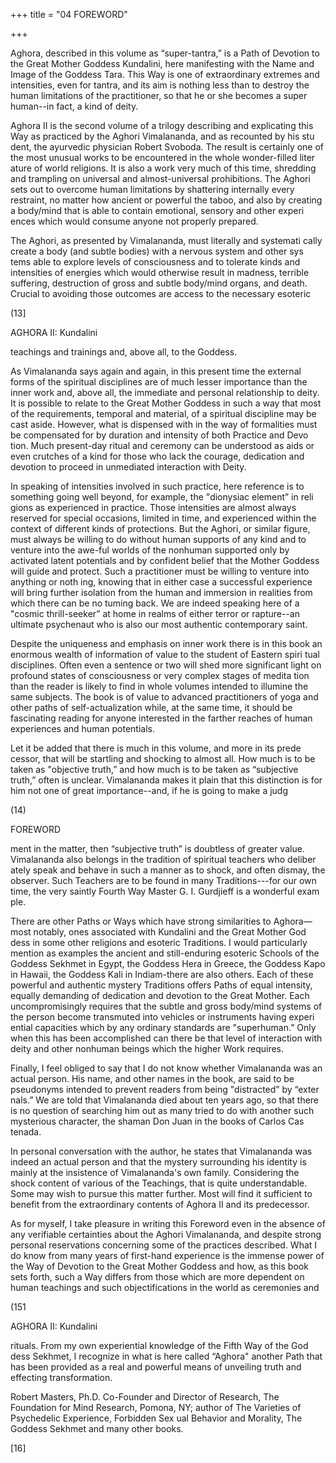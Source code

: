 +++
title = "04 FOREWORD"

+++

Aghora, described in this volume as “super-tantra,” is a Path of Devotion to the Great Mother Goddess Kundalini, here manifesting with the Name and Image of the Goddess Tara. This Way is one of extraordinary extremes and intensities, even for tantra, and its aim is nothing less than to destroy the human limitations of the practitioner, so that he or she becomes a super human--in fact, a kind of deity. 

Aghora II is the second volume of a trilogy describing and explicating this Way as practiced by the Aghori Vimalananda, and as recounted by his stu dent, the ayurvedic physician Robert Svoboda. The result is certainly one of the most unusual works to be encountered in the whole wonder-filled liter ature of world religions. It is also a work very much of this time, shredding and trampling on universal and almost-universal prohibitions. The Aghori sets out to overcome human limitations by shattering internally every restraint, no matter how ancient or powerful the taboo, and also by creating a body/mind that is able to contain emotional, sensory and other experi ences which would consume anyone not properly prepared. 

The Aghori, as presented by Vimalananda, must literally and systemati cally create a body (and subtle bodies) with a nervous system and other sys tems able to explore levels of consciousness and to tolerate kinds and intensities of energies which would otherwise result in madness, terrible suffering, destruction of gross and subtle body/mind organs, and death. Crucial to avoiding those outcomes are access to the necessary esoteric 

(13] 

AGHORA II: Kundalini 

teachings and trainings and, above all, to the Goddess. 

As Vimalananda says again and again, in this present time the external forms of the spiritual disciplines are of much lesser importance than the inner work and, above all, the immediate and personal relationship to deity. It is possible to relate to the Great Mother Goddess in such a way that most of the requirements, temporal and material, of a spiritual discipline may be cast aside. However, what is dispensed with in the way of formalities must be compensated for by duration and intensity of both Practice and Devo tion. Much present-day ritual and ceremony can be understood as aids or even crutches of a kind for those who lack the courage, dedication and devotion to proceed in unmediated interaction with Deity. 

In speaking of intensities involved in such practice, here reference is to something going well beyond, for example, the "dionysiac element” in reli gions as experienced in practice. Those intensities are almost always reserved for special occasions, limited in time, and experienced within the context of different kinds of protections. But the Aghori, or similar figure, must always be willing to do without human supports of any kind and to venture into the awe-ful worlds of the nonhuman supported only by activated latent potentials and by confident belief that the Mother Goddess will guide and protect. Such a practitioner must be willing to venture into anything or noth ing, knowing that in either case a successful experience will bring further isolation from the human and immersion in realities from which there can be no tuming back. We are indeed speaking here of a "cosmic thrill-seeker” at home in realms of either terror or rapture--an ultimate psychenaut who is also our most authentic contemporary saint. 

Despite the uniqueness and emphasis on inner work there is in this book an enormous wealth of information of value to the student of Eastern spiri tual disciplines. Often even a sentence or two will shed more significant light on profound states of consciousness or very complex stages of medita tion than the reader is likely to find in whole volumes intended to illumine the same subjects. The book is of value to advanced practitioners of yoga and other paths of self-actualization while, at the same time, it should be fascinating reading for anyone interested in the farther reaches of human experiences and human potentials. 

Let it be added that there is much in this volume, and more in its prede cessor, that will be startling and shocking to almost all. How much is to be taken as "objective truth,” and how much is to be taken as “subjective truth,” often is unclear. Vimalananda makes it plain that this distinction is for him not one of great importance--and, if he is going to make a judg 

(14) 

FOREWORD 

ment in the matter, then “subjective truth” is doubtless of greater value. Vimalananda also belongs in the tradition of spiritual teachers who deliber ately speak and behave in such a manner as to shock, and often dismay, the observer. Such Teachers are to be found in many Traditions---for our own time, the very saintly Fourth Way Master G. I. Gurdjieff is a wonderful exam ple. 

There are other Paths or Ways which have strong similarities to Aghora— most notably, ones associated with Kundalini and the Great Mother God dess in some other religions and esoteric Traditions. I would particularly mention as examples the ancient and still-enduring esoteric Schools of the Goddess Sekhmet in Egypt, the Goddess Hera in Greece, the Goddess Kapo in Hawaii, the Goddess Kali in Indiam-there are also others. Each of these powerful and authentic mystery Traditions offers Paths of equal intensity, equally demanding of dedication and devotion to the Great Mother. Each uncompromisingly requires that the subtle and gross body/mind systems of the person become transmuted into vehicles or instruments having experi ential capacities which by any ordinary standards are "superhuman.” Only when this has been accomplished can there be that level of interaction with deity and other nonhuman beings which the higher Work requires. 

Finally, I feel obliged to say that I do not know whether Vimalananda was an actual person. His name, and other names in the book, are said to be pseudonyms intended to prevent readers from being "distracted” by “exter nals.” We are told that Vimalananda died about ten years ago, so that there is no question of searching him out as many tried to do with another such mysterious character, the shaman Don Juan in the books of Carlos Cas tenada. 

In personal conversation with the author, he states that Vimalananda was indeed an actual person and that the mystery surrounding his identity is mainly at the insistence of Vimalananda's own family. Considering the shock content of various of the Teachings, that is quite understandable. Some may wish to pursue this matter further. Most will find it sufficient to benefit from the extraordinary contents of Aghora II and its predecessor. 

As for myself, I take pleasure in writing this Foreword even in the absence of any verifiable certainties about the Aghori Vimalananda, and despite strong personal reservations concerning some of the practices described. What I do know from many years of first-hand experience is the immense power of the Way of Devotion to the Great Mother Goddess and how, as this book sets forth, such a Way differs from those which are more dependent on human teachings and such objectifications in the world as ceremonies and 

(151 

AGHORA II: Kundalini 

rituals. From my own experiential knowledge of the Fifth Way of the God dess Sekhmet, I recognize in what is here called “Aghora" another Path that has been provided as a real and powerful means of unveiling truth and effecting transformation. 

Robert Masters, Ph.D. Co-Founder and Director of Research, The Foundation for Mind Research, Pomona, NY; author of The Varieties of Psychedelic Experience, Forbidden Sex ual Behavior and Morality, The Goddess Sekhmet and many other books. 

[16] 
